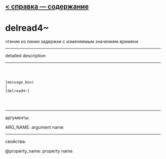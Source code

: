 [< справка — содержание](ceammc_lib.html)
---

# delread4~


чтение из линии задержки с изменяемым значением времени

---

detailed description
<br>


---


```



[message_box(                                 
|
[delread4~]


            
```

---
аргументы:

ARG_NAME: argument name<br>

---
свойства:

@property_name: property name<br>

